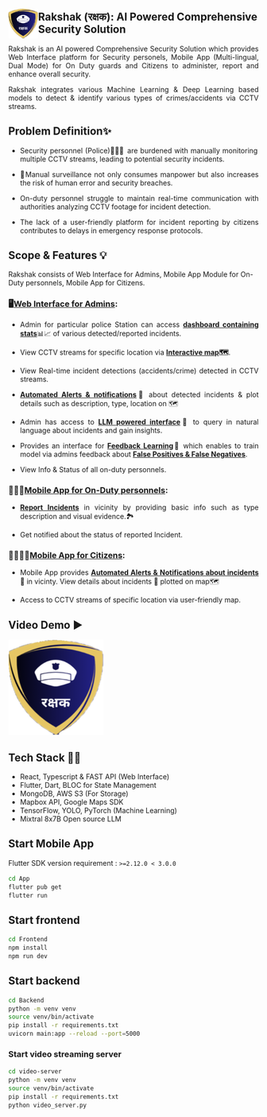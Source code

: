 <img align="left" style="margin-top:25px" width="60" height="60" src="Assets/logo.png">

## Rakshak (रक्षक): AI Powered Comprehensive Security Solution

<p style='text-align: justify;'>Rakshak is an AI powered Comprehensive Security Solution which provides Web Interface platform for Security personels, Mobile App (Multi-lingual, Dual Mode) for On Duty guards and Citizens to administer, report and enhance overall security.</p>
<p style='text-align: justify;'>Rakshak integrates various Machine Learning & Deep Learning based models to detect & identify various types of crimes/accidents via CCTV streams.</p>

## Problem Definition✨

- <p style='text-align: justify;'>Security personnel (Police)👮🏻‍♂️ are burdened with manually monitoring multiple CCTV streams, leading to potential security incidents.</p>
- <p style='text-align: justify;'>👀Manual surveillance not only consumes manpower but also increases the risk of human error and security breaches.</p>
- <p style='text-align: justify;'>On-duty personnel struggle to maintain real-time communication with authorities analyzing CCTV footage for incident detection.</p>
- <p style='text-align: justify;'>The lack of a user-friendly platform for incident reporting by citizens contributes to delays in emergency response protocols.</p>

## Scope & Features 💡

Rakshak consists of Web Interface for Admins, Mobile App Module for On-Duty personnels, Mobile App for Citizens.

### 🖥️<u>Web Interface for Admins</u>:

- <p style='text-align: justify;'> Admin for particular police Station can access <b><u>dashboard containing stats</u></b>📊📈 of various detected/reported incidents.</p>
- <p style='text-align: justify;'>View CCTV streams for specific location via <b><u>Interactive map</u>🗺️</b>.</p>
- <p style='text-align: justify;'>View Real-time incident detections (accidents/crime) detected in CCTV streams.</p>
- <p style='text-align: justify;'><b><u>Automated Alerts & notifications</b></u>🔔 about detected incidents & plot details such as description, type, location on 🗺️</p>
- <p style='text-align: justify;'>Admin has access to <b><u>LLM powered interface</u>🤖</b> to query in natural language about incidents and gain insights.</p>
- <p style='text-align: justify;'>Provides an interface for <b><u>Feedback Learning</b></u>🧠 which enables to train model via admins feedback about <b><u>False Positives & False Negatives</b></u>.</p>
- <p style='text-align: justify;'>View Info & Status of all on-duty personnels.</p>

### 👮🏻‍♂️<u>Mobile App for On-Duty personnels</u>:

- <p style='text-align: justify;'> <b><u>Report Incidents</b></u> in vicinity by providing basic info such as type description and visual evidence.🏞️</p>
- <p style='text-align: justify;'> Get notified about the status of reported Incident.</p>

### 👩‍👩‍👧‍👦<u>Mobile App for Citizens</u>:

- <p style='text-align: justify;'> Mobile App provides <b><u>Automated Alerts & Notifications about incidents</b></u>🔔 in vicinty. View details about incidents 📍 plotted on map🗺️</p>
- <p style='text-align: justify;'> Access to CCTV streams of specific location via user-friendly map.</p>

## Video Demo ▶️

[![Youtube Video Demo](Assets/logo.png)](https://youtu.be/zETnd8Bkduo?si=qMlMdoFPos6wUcwV)

## Tech Stack 👨‍💻

- React, Typescript & FAST API (Web Interface)
- Flutter, Dart, BLOC for State Management
- MongoDB, AWS S3 (For Storage)
- Mapbox API, Google Maps SDK
- TensorFlow, YOLO, PyTorch (Machine Learning)
- Mixtral 8x7B Open source LLM

## Start Mobile App

Flutter SDK version requirement : `>=2.12.0 < 3.0.0`

```bash
cd App
flutter pub get
flutter run
```

## Start frontend

```bash
cd Frontend
npm install
npm run dev
```

## Start backend

```bash
cd Backend
python -m venv venv
source venv/bin/activate
pip install -r requirements.txt
uvicorn main:app --reload --port=5000
```

### Start video streaming server

```bash
cd video-server
python -m venv venv
source venv/bin/activate
pip install -r requirements.txt
python video_server.py
```
